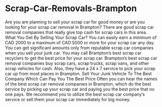 # Scrap-Car-Removals-Brampton
Are you are planning to sell your scrap car for good money or are you looking for your scrap car removal in Brampton?  There are good scrap car removal companies that really give top cash for scrap cars in this area. What You Get By Selling Your Scrap Car?  You can easily earn a minimum of CAD 2000 to a maximum of CAD 5000 or more for your scrap car any day. You can get significant amounts only from reputable scrap car companies when you sell your junk car. You may call Brampton’s best scrap car recyclers to get the best price for your scrap car.  Brampton’s best scrap car removal companies buy scrap cars, scrap trucks, scrap vans, and other scrap vehicles for cash. Also, they have a 24 x 7 service to pick your scrap car up from most places in Brampton.  Sell Your Junk Vehicle To The Best Company Which Can Pay You The Best Price  Often you can hear the names of the best scrap car removal companies in Brampton, which do the best service by picking up your scrap car and paying you the best price that no one pays. We recommend you to utilize the best scrap car company’s service or sell them your scrap car immediately for big money.
